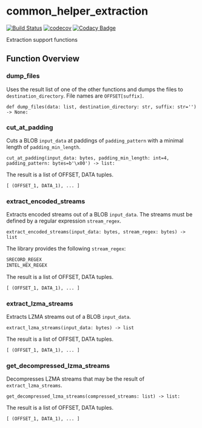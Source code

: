 # common_helper_extraction

[![Build Status](https://travis-ci.org/fkie-cad/common_helper_extraction.svg?branch=master)](https://travis-ci.org/fkie-cad/common_helper_extraction)
[![codecov](https://codecov.io/gh/fkie-cad/common_helper_extraction/branch/master/graph/badge.svg)](https://codecov.io/gh/fkie-cad/common_helper_extraction)
[![Codacy Badge](https://api.codacy.com/project/badge/Grade/f50240ca6aff4537a00f929aa6a71396)](https://www.codacy.com/app/weidenba/common_helper_extraction?utm_source=github.com&amp;utm_medium=referral&amp;utm_content=fkie-cad/common_helper_extraction&amp;utm_campaign=Badge_Grade)

Extraction support functions

## Function Overview

### dump_files

Uses the result list of one of the other functions and dumps the files to `destination_directory`.
File names are `OFFSET[suffix]`.  

`def dump_files(data: list, destination_directory: str, suffix: str='') -> None:`

### cut_at_padding

Cuts a BLOB `input_data` at paddings of `padding_pattern` with a minimal length of `padding_min_length`.

`cut_at_padding(input_data: bytes, padding_min_length: int=4, padding_pattern: bytes=b'\x00') -> list:`

The result is a list of OFFSET, DATA tuples.

```python
[ (OFFSET_1, DATA_1), ... ]
```

### extract_encoded_streams

Extracts encoded streams out of a BLOB `input_data`.
The streams must be defined by a regular expression `stream_regex`.

`extract_encoded_streams(input_data: bytes, stream_regex: bytes) -> list`  

The library provides the following `stream_regex`:

```sh
SRECORD_REGEX
INTEL_HEX_REGEX
```

The result is a list of OFFSET, DATA tuples.

```python
[ (OFFSET_1, DATA_1), ... ]
```

### extract_lzma_streams

Extracts LZMA streams out of a BLOB `input_data`.

`extract_lzma_streams(input_data: bytes) -> list`

The result is a list of OFFSET, DATA tuples.

```python
[ (OFFSET_1, DATA_1), ... ]
```

### get_decompressed_lzma_streams

Decompresses LZMA streams that may be the result of `extract_lzma_streams`.

`get_decompressed_lzma_streams(compressed_streams: list) -> list:`

The result is a list of OFFSET, DATA tuples.

```python
[ (OFFSET_1, DATA_1), ... ]
```
